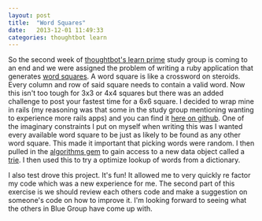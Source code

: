 ```yaml
---
layout: post
title:  "Word Squares"
date:   2013-12-01 11:49:33
categories: thoughtbot learn
---
```


So the second week of [thoughtbot's learn prime][learn] study group is coming to
an end and we were assigned the problem of writing a ruby application that
generates [word squares][wikiwordsquare]. A word square is like a crossword on
steroids. Every column and row of said square needs to contain a valid word. Now
this isn't too tough for 3x3 or 4x4 squares but there was an added challenge to
post your fastest time for a 6x6 square. I decided to wrap mine in rails (my
reasoning was that some in the study group mentioning wanting to experience more
rails apps) and you can find it [here on github][word]. One of the imaginary
constraints I put on myself when writing this was I wanted every available word
square to be just as likely to be found as any other word square. This made it
important that picking words were random. I then pulled in the [algorithms
gem][algorithms] to gain access to a new data object called a [trie][wikitrie].
I then used this to try a optimize lookup of words from a dictionary.

I also test drove this project. It's fun! It allowed me to very quickly re
factor my code which was a new experience for me. The second part of this
exercise is we should review each others code and make a suggestion on someone's
code on how to improve it. I'm looking forward to seeing what the others in Blue
Group have come up with.

[learn]: https://learn.thoughtbot.com/
[wikiwordsquare]: http://en.wikipedia.org/wiki/Word_square
[word]: https://github.com/MattMSumner/word_square
[algorithms]: https://github.com/kanwei/algorithms
[wikitrie]: http://en.wikipedia.org/wiki/Trie
